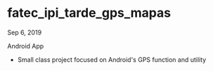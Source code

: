 # fatec_ipi_tarde_gps_mapas

Sep 6, 2019

Android App
- Small class project focused on Android's GPS function and utility 
